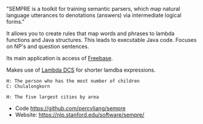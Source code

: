 "SEMPRE is a toolkit for training semantic parsers, which map natural language utterances to denotations (answers) via intermediate logical forms."

It allows you to create rules that map words and phrases to lambda functions and Java structures. This leads to executable Java code. Focuses on NP's and question sentences.

Its main application is access of [Freebase](https://en.wikipedia.org/wiki/Freebase_(database)).

Makes use of [Lambda DCS](https://arxiv.org/pdf/1309.4408.pdf) for shorter lamdba expressions.

~~~
H: The person who has the most number of children 
C: Chulalongkorn

H: The five largest cities by area

~~~

* Code https://github.com/percyliang/sempre
* Website: https://nlp.stanford.edu/software/sempre/
